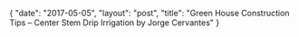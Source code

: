 {
   "date": "2017-05-05",
   "layout": "post",
   "title": "Green House Construction Tips – Center Stem Drip Irrigation by Jorge Cervantes"
}

